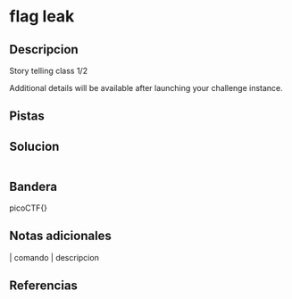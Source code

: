 
# flag leak

## Descripcion
Story telling class 1/2

Additional details will be available after launching your challenge instance.
## Pistas

## Solucion

```bash()
```

## Bandera

picoCTF{}

## Notas adicionales

| comando | descripcion

## Referencias
